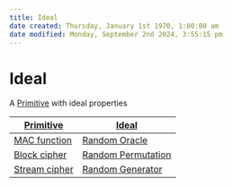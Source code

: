 ```yaml
---  
title: Ideal  
date created: Thursday, January 1st 1970, 1:00:00 am  
date modified: Monday, September 2nd 2024, 3:55:15 pm  
---  
```

# Ideal  
A [Primitive](../Primitive.md) with ideal properties   
  
  
| [Primitive](../Primitive.md)     | [Ideal](Ideal.md)              |  
| ----------------- | ---------------------- |  
| [MAC function](../MAC_function.md)  | [Random Oracle](./Random_Oracle.md)      |  
| [Block cipher](../Block_cipher.md)  | [Random Permutation](./Random_Permutation.md) |  
| [Stream cipher](../Stream_cipher.md) | [Random Generator](./Random_Generator.md)   |  
